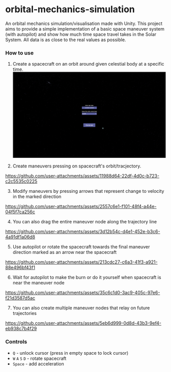 # orbital-mechanics-simulation
An orbital mechanics simulation/visualisation made with Unity.
This project aims to provide a simple implementation of a basic space maneuver system (with autopilot) and show how much time space travel takes in the Solar System. All data is as close to the real values as possible.

### How to use
1. Create a spacecraft on an orbit around given celestial body at a specific time.
![main](.github/images/main.png)

2. Create maneuvers pressing on spacecraft's orbit/tracjectory.

https://github.com/user-attachments/assets/11988d64-22df-4d0c-b723-c2c5535c0225


3. Modify maneuvers by pressing arrows that represent change to velocity in the marked direction

https://github.com/user-attachments/assets/2557c6e1-f101-48f4-a44e-04f5f7ca256c


4. You can also drag the entire maneuver node along the trajectory line

https://github.com/user-attachments/assets/3d12b54c-d4e1-452e-b3c6-4a91df1a06d8


5. Use autopilot or rotate the spacecraft towards the final maneuver direction marked as an arrow near the spacecraft

https://github.com/user-attachments/assets/213cdc27-c6a3-41f3-a921-88e496bf43f1


6. Wait for autopilot to make the burn or do it yourself when spacecraft is near the maneuver node

https://github.com/user-attachments/assets/35c6c1d0-3ac9-405c-97e6-f21d3587d5ac


7. You can also create multiple maneuver nodes that relay on future trajectories
   
https://github.com/user-attachments/assets/5eb6d999-0d8d-43b3-9ef4-eb938c7b4f29

### Controls
- `Q` - unlock cursor (press in empty space to lock cursor)
- `W` `A` `S` `D` - rotate spacecraft
- `Space` - add acceleration



